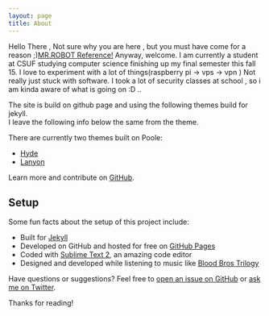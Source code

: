 ```yaml
---
layout: page
title: About
---
```


<p class="message">
  Hello There , Not sure why you are here , but you must have come for a reason ;)<a href="http://www.whoismrrobot.com">MR.ROBOT Reference!</a>
  Anyway, welcome. I am currently a student at CSUF studying computer science finishing up my final semester this fall 15.
  I love to experiment with a lot of things(raspberry pi -> vps -> vpn ) Not really just stuck with software. I took a lot of security classes at school , so i am kinda aware of what is going on :D .. 
</p>

The site is build on github page and using the following themes build for jekyll.  
I leave the following info below the same from the theme.

There are currently two themes built on Poole:

* [Hyde](http://hyde.getpoole.com)
* [Lanyon](http://lanyon.getpoole.com)

Learn more and contribute on [GitHub](https://github.com/poole).

## Setup

Some fun facts about the setup of this project include:

* Built for [Jekyll](http://jekyllrb.com)
* Developed on GitHub and hosted for free on [GitHub Pages](https://pages.github.com)
* Coded with [Sublime Text 2](http://sublimetext.org), an amazing code editor
* Designed and developed while listening to music like [Blood Bros Trilogy](https://soundcloud.com/maddecent/sets/blood-bros-series)

Have questions or suggestions? Feel free to [open an issue on GitHub](https://github.com/poole/issues/new) or [ask me on Twitter](https://twitter.com/mdo).

Thanks for reading!
